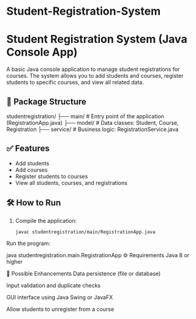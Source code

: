 # Student-Registration-System
# Student Registration System (Java Console App)

A basic Java console application to manage student registrations for courses. The system allows you to add students and courses, register students to specific courses, and view all related data.

## 📁 Package Structure

studentregistration/
├── main/ # Entry point of the application (RegistrationApp.java)
├── model/ # Data classes: Student, Course, Registration
├── service/ # Business logic: RegistrationService.java
## ✅ Features

- Add students  
- Add courses  
- Register students to courses  
- View all students, courses, and registrations  

## 🛠 How to Run

1. Compile the application:
   ```bash
   javac studentregistration/main/RegistrationApp.java
Run the program:

java studentregistration.main.RegistrationApp
⚙ Requirements
Java 8 or higher

📌 Possible Enhancements
Data persistence (file or database)

Input validation and duplicate checks

GUI interface using Java Swing or JavaFX

Allow students to unregister from a course
